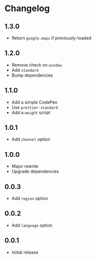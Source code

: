 # Changelog

## 1.3.0

- Return `google.maps` if previously-loaded

## 1.2.0

- Remove check on `window`
- Add `standard`
- Bump dependencies

## 1.1.0

- Add a simple CodePen
- Use `prettier-standard`
- Add a `weight` script

## 1.0.1

- Add `channel` option

## 1.0.0

- Major rewrite
- Upgrade dependencies

## 0.0.3

- Add `region` option

## 0.0.2

- Add `language` option

## 0.0.1

- Initial release
